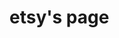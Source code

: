 # etsy's page
<meta name="hidden-data" content="$argon2id$v=19$m=512,t=256,p=1$aiULT16Zl/9rhAmjAakIdg$TGVAd/CLAfSHuqNLOsS7v3OGOByoldm7EseZ9waWTOw">
